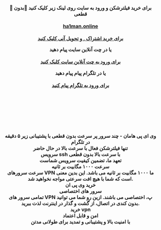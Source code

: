 
<center> <h3> <b> 
🔴 برای خرید فیلترشکن و ورود به سایت روی لینک زیر کلیک کنید 🚀بدون قطعی 
    <br>  <br>
  <a href="https://ha1man.online/">ha1man.online </a>
  <br>  <br>
<a href="https://ha1man.online/">برای خرید اشتراک , و تحویل آنی کلیک کنید </a>


یا در چت آنلاین سایت پیام دهید   <br>  <br>
<a href="https://goftino.com/c/qP8RTe">برای ورود به چت آنلاین سایت کلیک کنید </a>
<p><span>


یا در تلگرام پیام پیام دهید   <br>  <br>
<a href="http://t.me/haman_site">برای ورود به تلگرام  پیام کنید</a>
<p><span>
  <br> <br> <br> <p><span><img src="https://02589.site/wp-content/uploads/2023/10/baner-hamaaan.png" alt=""/></span></p><br> 

وی ای پی هامان - چند سرور پر سرعت بدون قطعی  با پشتیبانی زیر ۵ دقیقه در تلگرام 
<br> 
تنها فیلترشکن فعال با سرعت بالا در حال حاضر
<br> 
  سرویس  ssh با سرعت بالا بدون قطعی
<br> 
تعهد ما، تضمین کیفیت سرویس شماست
<br> 
سرعت ۱۰۰۰ مگابیت بر ثانیه<br> 
سرعت سرورهای VPN ما ۱۰۰۰ مگابیت بر ثانیه می باشد. این بدین معنی است که شما با هیچ افت سرعتی مواجه نخواهید شد.
<br> 
خرید وی پی ان
<br> 
سرور های اختصاصی<br> 
تمامی سرور های VPN پ، اختصاصی می باشند. ازین رو شما می توانید بدون کندی در اتصال، از گشت و گذار در اینترنت لذت ببرید.
<br> 
خرید vpn
<br> 
امن و قابل اعتماد<br> 
با امنیت بالا  و پشتیبانی و تمدید برای طولانی مدتن 

<br> 



</b>  </h3> </center>
